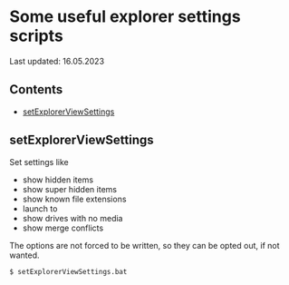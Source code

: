 # Some useful explorer settings scripts
Last updated: 16.05.2023  


## Contents
- [setExplorerViewSettings](#setExplorerViewSettings)



## setExplorerViewSettings
Set settings like 
- show hidden items
- show super hidden items
- show known file extensions
- launch to
- show drives with no media
- show merge conflicts

The options are not forced to be written, so they can be opted out, if not wanted.


```bash
$ setExplorerViewSettings.bat
```
